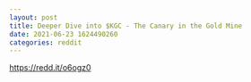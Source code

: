 ```yaml
--- 
layout: post 
title: Deeper Dive into $KGC - The Canary in the Gold Mine 
date: 2021-06-23 1624490260 
categories: reddit 
--- 
```

https://redd.it/o6ogz0